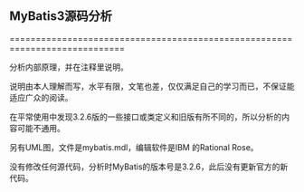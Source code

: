 ## MyBatis3源码分析

============================================================================

分析内部原理，并在注释里说明。

说明由本人理解而写，水平有限，文笔也差，仅仅满足自己的学习而已，不保证能适应广众的阅读。

在平常使用中发现3.2.6版的一些接口或类定义和旧版有所不同的，所以分析的内容可能不通用。

另有UML图，文件是mybatis.mdl，编辑软件是IBM 的Rational Rose。

没有修改任何源代码，分析时MyBatis的版本号是3.2.6，此后没有更新官方的新代码。